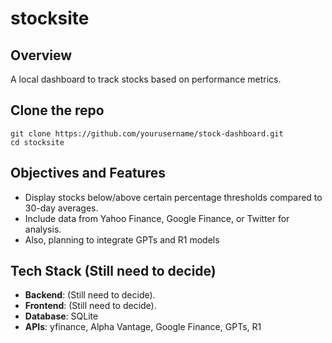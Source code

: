 # stocksite

## Overview
A local dashboard to track stocks based on performance metrics.

## Clone the repo

```
git clone https://github.com/yourusername/stock-dashboard.git
cd stocksite

```

## Objectives and Features
- Display stocks below/above certain percentage thresholds compared to 30-day averages.
- Include data from Yahoo Finance, Google Finance, or Twitter for analysis.
- Also, planning to integrate GPTs and R1 models

## Tech Stack (Still need to decide)
- **Backend**: (Still need to decide).
- **Frontend**: (Still need to decide).
- **Database**: SQLite
- **APIs**: yfinance, Alpha Vantage, Google Finance, GPTs, R1